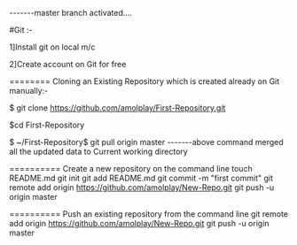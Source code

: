 
-------master branch activated....


#Git :-

1]Install git on local m/c

2]Create account on Git for free


========
Cloning an Existing Repository which is created already on Git manually:-

$ git clone https://github.com/amolplay/First-Repository.git

$cd First-Repository

$ ~/First-Repository$ git pull origin master
-------above command merged all the updated data to Current working directory


==========
Create a new repository on the command line
touch README.md
git init
git add README.md
git commit -m "first commit"
git remote add origin https://github.com/amolplay/New-Repo.git
git push -u origin master

==========
Push an existing repository from the command line
git remote add origin https://github.com/amolplay/New-Repo.git
git push -u origin master

	
